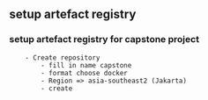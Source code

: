 ## setup artefact registry

### setup artefact registry for capstone project
```
    - Create repository
        - fill in name capstone
        - format choose docker
        - Region => asia-southeast2 (Jakarta)
        - create
```